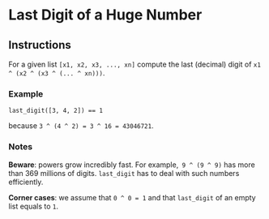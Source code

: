 # Last Digit of a Huge Number


## Instructions

For a given list `[x1, x2, x3, ..., xn]` compute the last (decimal) digit of 
`x1 ^ (x2 ^ (x3 ^ (... ^ xn)))`.


### Example

```
last_digit([3, 4, 2]) == 1
```

because `3 ^ (4 ^ 2) = 3 ^ 16 = 43046721`.


### Notes

**Beware**: powers grow incredibly fast. For example,` 9 ^ (9 ^ 9)` has more 
than 369 millions of digits. `last_digit` has to deal with such numbers 
efficiently.

**Corner cases**: we assume that `0 ^ 0 = 1` and that `last_digit` of an empty 
list equals to `1`.
